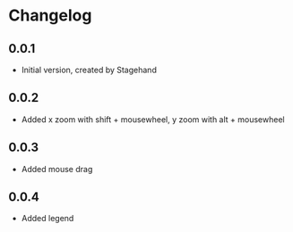 # Changelog

## 0.0.1

- Initial version, created by Stagehand

## 0.0.2
- Added x zoom with shift + mousewheel, y zoom with alt + mousewheel

## 0.0.3
- Added mouse drag

## 0.0.4
- Added legend
